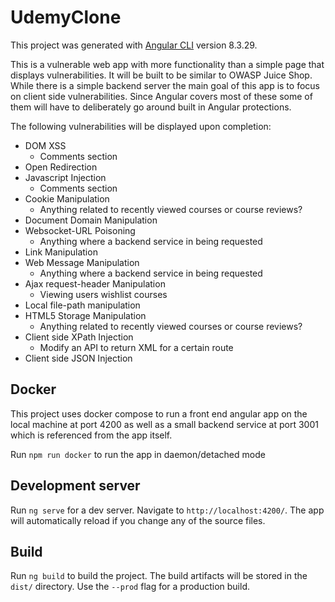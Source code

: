 # UdemyClone

This project was generated with [Angular CLI](https://github.com/angular/angular-cli) version 8.3.29.

This is a vulnerable web app with more functionality than a simple page that displays vulnerabilities. It will be built to be similar to OWASP Juice Shop. While there is a simple backend server the main goal of this app is to focus on client side vulnerabilities. Since Angular covers most of these some of them will have to deliberately go around built in Angular protections.

The following vulnerabilities will be displayed upon completion:
* DOM XSS
  * Comments section
* Open Redirection
* Javascript Injection
  * Comments section
* Cookie Manipulation
  * Anything related to recently viewed courses or course reviews?
* Document Domain Manipulation
* Websocket-URL Poisoning
  * Anything where a backend service in being requested
* Link Manipulation
* Web Message Manipulation
  * Anything where a backend service in being requested
* Ajax request-header Manipulation
  * Viewing users wishlist courses
* Local file-path manipulation
* HTML5 Storage Manipulation
  * Anything related to recently viewed courses or course reviews?
* Client side XPath Injection
  * Modify an API to return XML for a certain route
* Client side JSON Injection

## Docker

This project uses docker compose to run a front end angular app on the local machine at port 4200 as well as a small backend service at port 3001 which is referenced from the app itself.

Run `npm run docker` to run the app in daemon/detached mode

## Development server

Run `ng serve` for a dev server. Navigate to `http://localhost:4200/`. The app will automatically reload if you change any of the source files.

## Build

Run `ng build` to build the project. The build artifacts will be stored in the `dist/` directory. Use the `--prod` flag for a production build.

